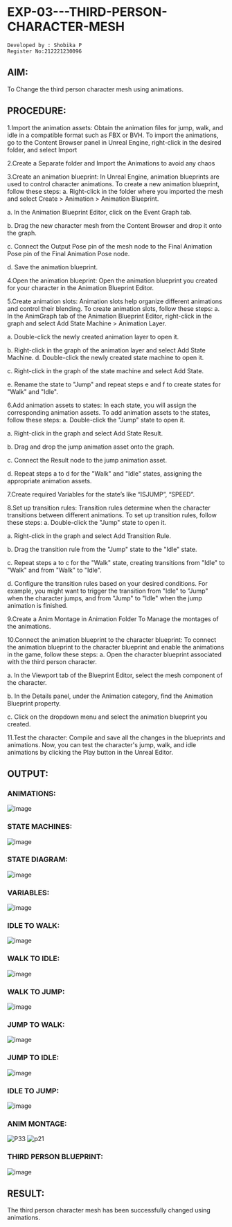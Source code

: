 # EXP-03---THIRD-PERSON-CHARACTER-MESH
```
Developed by : Shobika P
Register No:212221230096
```
## AIM:
To Change the third person character mesh using animations.

## PROCEDURE:

1.Import the animation assets: Obtain the animation files for jump, walk, and idle in a compatible format such as FBX or BVH. To import the animations, go to the Content Browser panel in Unreal Engine, right-click in the desired folder, and select Import

2.Create a Separate folder and Import the Animations to avoid any chaos

3.Create an animation blueprint: In Unreal Engine, animation blueprints are used to control character animations. To create a new animation blueprint, follow these steps: a. Right-click in the folder where you imported the mesh and select Create > Animation > Animation Blueprint.

a. In the Animation Blueprint Editor, click on the Event Graph tab.

b. Drag the new character mesh from the Content Browser and drop it onto the graph.

c. Connect the Output Pose pin of the mesh node to the Final Animation Pose pin of the Final Animation Pose node.

d. Save the animation blueprint.

4.Open the animation blueprint: Open the animation blueprint you created for your character in the Animation Blueprint Editor.

5.Create animation slots: Animation slots help organize different animations and control their blending. To create animation slots, follow these steps: a. In the AnimGraph tab of the Animation Blueprint Editor, right-click in the graph and select Add State Machine > Animation Layer.

a. Double-click the newly created animation layer to open it.

b. Right-click in the graph of the animation layer and select Add State Machine. d. Double-click the newly created state machine to open it.

c. Right-click in the graph of the state machine and select Add State.

e. Rename the state to "Jump" and repeat steps e and f to create states for "Walk" and "Idle".

6.Add animation assets to states: In each state, you will assign the corresponding animation assets. To add animation assets to the states, follow these steps: a. Double-click the "Jump" state to open it.

a. Right-click in the graph and select Add State Result.

b. Drag and drop the jump animation asset onto the graph.

c. Connect the Result node to the jump animation asset.

d. Repeat steps a to d for the "Walk" and "Idle" states, assigning the appropriate animation assets.

7.Create required Variables for the state’s like “ISJUMP”, “SPEED”.

8.Set up transition rules: Transition rules determine when the character transitions between different animations. To set up transition rules, follow these steps: a. Double-click the "Jump" state to open it.

a. Right-click in the graph and select Add Transition Rule.

b. Drag the transition rule from the "Jump" state to the "Idle" state.

c. Repeat steps a to c for the "Walk" state, creating transitions from "Idle" to "Walk" and from "Walk" to "Idle".

d. Configure the transition rules based on your desired conditions. For example, you might want to trigger the transition from "Idle" to "Jump" when the character jumps, and from "Jump" to "Idle" when the jump animation is finished.

9.Create a Anim Montage in Animation Folder To Manage the montages of the animations.

10.Connect the animation blueprint to the character blueprint: To connect the animation blueprint to the character blueprint and enable the animations in the game, follow these steps: a. Open the character blueprint associated with the third person character.

a. In the Viewport tab of the Blueprint Editor, select the mesh component of the character.

b. In the Details panel, under the Animation category, find the Animation Blueprint property.

c. Click on the dropdown menu and select the animation blueprint you created.

11.Test the character: Compile and save all the changes in the blueprints and animations. Now, you can test the character's jump, walk, and idle animations by clicking the Play button in the Unreal Editor.
## OUTPUT:
### ANIMATIONS:
![image](https://github.com/Shobika187/EXP-03---THIRD-PERSON-CHARACTER-MESH/assets/94508142/2e1b1c68-0dd9-440c-a86e-0172d15c7fc4)
### STATE MACHINES:
![image](https://github.com/Shobika187/EXP-03---THIRD-PERSON-CHARACTER-MESH/assets/94508142/9f9c8a84-baed-46ae-afa0-793cd5616715)
### STATE DIAGRAM:

![image](https://github.com/Shobika187/EXP-03---THIRD-PERSON-CHARACTER-MESH/assets/94508142/eb522780-45de-41b9-b34b-c72082ebded3)
### VARIABLES:

![image](https://github.com/Shobika187/EXP-03---THIRD-PERSON-CHARACTER-MESH/assets/94508142/ccd5c90d-10dd-40a2-affe-a77305f73b03)
### IDLE TO WALK:
![image](https://github.com/Shobika187/EXP-03---THIRD-PERSON-CHARACTER-MESH/assets/94508142/7a0545d2-cedc-4dae-a0dc-7063fd14a791)
### WALK TO IDLE:
![image](https://github.com/Shobika187/EXP-03---THIRD-PERSON-CHARACTER-MESH/assets/94508142/05d18e19-2e91-42a1-86dd-4a4da51497a4)
### WALK TO JUMP:
![image](https://github.com/Shobika187/EXP-03---THIRD-PERSON-CHARACTER-MESH/assets/94508142/74f32c62-c59e-4654-912d-ca8fff5b5e13)
### JUMP TO WALK:
![image](https://github.com/Shobika187/EXP-03---THIRD-PERSON-CHARACTER-MESH/assets/94508142/390d9dfd-fded-4ae1-9077-5a1a38853d7e)
### JUMP TO IDLE:
![image](https://github.com/Shobika187/EXP-03---THIRD-PERSON-CHARACTER-MESH/assets/94508142/aa0a8a81-2215-4006-9093-1cd82ea3ea5a)
### IDLE TO JUMP:
![image](https://github.com/Shobika187/EXP-03---THIRD-PERSON-CHARACTER-MESH/assets/94508142/215c467f-dd69-4971-9467-dcfee588235c)
### ANIM MONTAGE:
![P33](https://github.com/Shobika187/EXP-03---THIRD-PERSON-CHARACTER-MESH/assets/94508142/34fa2f55-f527-4b85-84eb-0bfc84286896)
![p21](https://github.com/Shobika187/EXP-03---THIRD-PERSON-CHARACTER-MESH/assets/94508142/1f85fe02-6df2-4d22-b07c-e3907352deff)
### THIRD PERSON BLUEPRINT:
![image](https://github.com/Shobika187/EXP-03---THIRD-PERSON-CHARACTER-MESH/assets/94508142/fb48e4cb-5cd6-4b25-89b2-6ad8360f2298)
## RESULT:
The third person character mesh has been successfully changed using animations.






